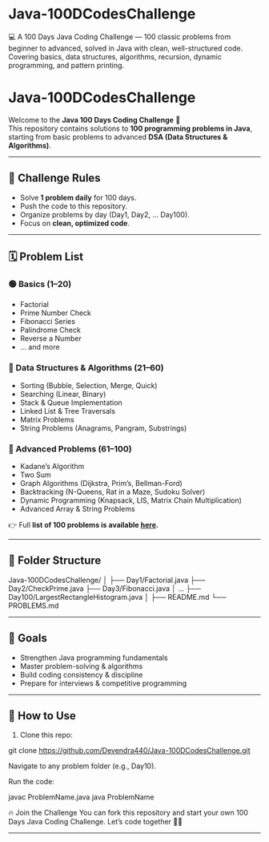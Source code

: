 # Java-100DCodesChallenge
💻 A 100 Days Java Coding Challenge — 100 classic problems from beginner to advanced, solved in Java with clean, well-structured code. Covering basics, data structures, algorithms, recursion, dynamic programming, and pattern printing.

# Java-100DCodesChallenge

Welcome to the **Java 100 Days Coding Challenge** 🚀  
This repository contains solutions to **100 programming problems in Java**, starting from basic problems to advanced **DSA (Data Structures & Algorithms)**.  

---

## 📌 Challenge Rules
- Solve **1 problem daily** for 100 days.
- Push the code to this repository.
- Organize problems by day (Day1, Day2, … Day100).
- Focus on **clean, optimized code**.

---

## 🗓️ Problem List

### 🟢 Basics (1–20)
- Factorial  
- Prime Number Check  
- Fibonacci Series  
- Palindrome Check  
- Reverse a Number  
- … and more  

### 🔵 Data Structures & Algorithms (21–60)
- Sorting (Bubble, Selection, Merge, Quick)  
- Searching (Linear, Binary)  
- Stack & Queue Implementation  
- Linked List & Tree Traversals  
- Matrix Problems  
- String Problems (Anagrams, Pangram, Substrings)  

### 🔴 Advanced Problems (61–100)
- Kadane’s Algorithm  
- Two Sum  
- Graph Algorithms (Dijkstra, Prim’s, Bellman-Ford)  
- Backtracking (N-Queens, Rat in a Maze, Sudoku Solver)  
- Dynamic Programming (Knapsack, LIS, Matrix Chain Multiplication)  
- Advanced Array & String Problems  

👉 Full **list of 100 problems is available [here](PROBLEMS.md).**

---

## 📂 Folder Structure
Java-100DCodesChallenge/
│
├── Day1/Factorial.java
├── Day2/CheckPrime.java
├── Day3/Fibonacci.java
│ ...
├── Day100/LargestRectangleHistogram.java
│
├── README.md
└── PROBLEMS.md


---

## 🎯 Goals
- Strengthen Java programming fundamentals  
- Master problem-solving & algorithms  
- Build coding consistency & discipline  
- Prepare for interviews & competitive programming  

---

## 🌟 How to Use
1. Clone this repo:
   
git clone https://github.com/Devendra440/Java-100DCodesChallenge.git

Navigate to any problem folder (e.g., Day10).

Run the code:

javac ProblemName.java
java ProblemName

🔥 Join the Challenge
You can fork this repository and start your own 100 Days Java Coding Challenge.
Let’s code together 💪🚀



---

